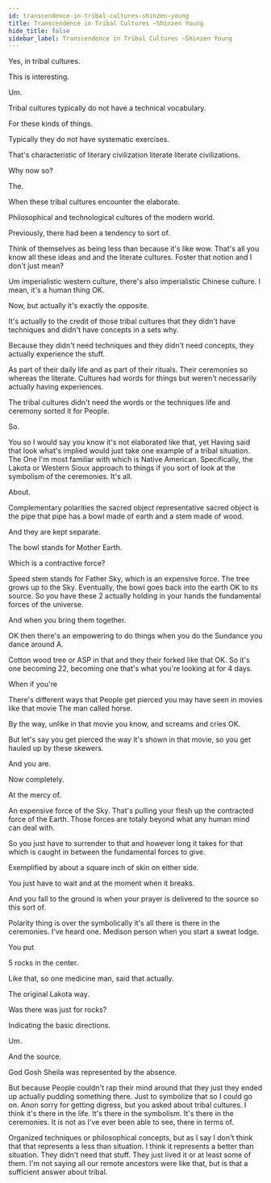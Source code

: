 ```yaml
---
id: transcendence-in-tribal-cultures-shinzen-young
title: Transcendence in Tribal Cultures ~Shinzen Young
hide_title: false
sidebar_label: Transcendence in Tribal Cultures ~Shinzen Young
---
```

Yes, in tribal cultures.

This is interesting.

Um.

Tribal cultures typically do not have a technical vocabulary.

For these kinds of things.

Typically they do not have systematic exercises.

That's characteristic of literary civilization literate literate civilizations.

Why now so?

The.

When these tribal cultures encounter the elaborate.

Philosophical and technological cultures of the modern world.

Previously, there had been a tendency to sort of.

Think of themselves as being less than because it's like wow. That's all you know all these ideas and and the literate cultures. Foster that notion and I don't just mean?

Um imperialistic western culture, there's also imperialistic Chinese culture. I mean, it's a human thing OK.

Now, but actually it's exactly the opposite.

It's actually to the credit of those tribal cultures that they didn't have techniques and didn't have concepts in a sets why.

Because they didn't need techniques and they didn't need concepts, they actually experience the stuff.

As part of their daily life and as part of their rituals. Their ceremonies so whereas the literate. Cultures had words for things but weren't necessarily actually having experiences.

The tribal cultures didn't need the words or the techniques life and ceremony sorted it for People.

So.

You so I would say you know it's not elaborated like that, yet Having said that look what's implied would just take one example of a tribal situation. The One I'm most familiar with which is Native American. Specifically, the Lakota or Western Sioux approach to things if you sort of look at the symbolism of the ceremonies. It's all.

About.

Complementary polarities the sacred object representative sacred object is the pipe that pipe has a bowl made of earth and a stem made of wood.

And they are kept separate.

The bowl stands for Mother Earth.

Which is a contractive force?

Speed stem stands for Father Sky, which is an expensive force. The tree grows up to the Sky. Eventually, the bowl goes back into the earth OK to its source. So you have these 2 actually holding in your hands the fundamental forces of the universe.

And when you bring them together.

OK then there's an empowering to do things when you do the Sundance you dance around A.

Cotton wood tree or ASP in that and they their forked like that OK. So it's one becoming 22, becoming one that's what you're looking at for 4 days.

When if you're

There's different ways that People get pierced you may have seen in movies like that movie The man called horse.

By the way, unlike in that movie you know, and screams and cries OK.

But let's say you get pierced the way it's shown in that movie, so you get hauled up by these skewers.

And you are.

Now completely.

At the mercy of.

An expensive force of the Sky. That's pulling your flesh up the contracted force of the Earth. Those forces are totaly beyond what any human mind can deal with.

So you just have to surrender to that and however long it takes for that which is caught in between the fundamental forces to give.

Exemplified by about a square inch of skin on either side.

You just have to wait and at the moment when it breaks.

And you fall to the ground is when your prayer is delivered to the source so this sort of.

Polarity thing is over the symbolically it's all there is there in the ceremonies. I've heard one. Medison person when you start a sweat lodge.

You put

5 rocks in the center.

Like that, so one medicine man, said that actually.

The original Lakota way.

Was there was just for rocks?

Indicating the basic directions.

Um.

And the source.

God Gosh Sheila was represented by the absence.

But because People couldn't rap their mind around that they just they ended up actually pudding something there. Just to symbolize that so I could go on. Anon sorry for getting digress, but you asked about tribal cultures. I think it's there in the life. It's there in the symbolism. It's there in the ceremonies. It is not as I've ever been able to see, there in terms of.

Organized techniques or philosophical concepts, but as I say I don't think that that represents a less than situation. I think it represents a better than situation. They didn't need that stuff. They just lived it or at least some of them. I'm not saying all our remote ancestors were like that, but is that a sufficient answer about tribal.

